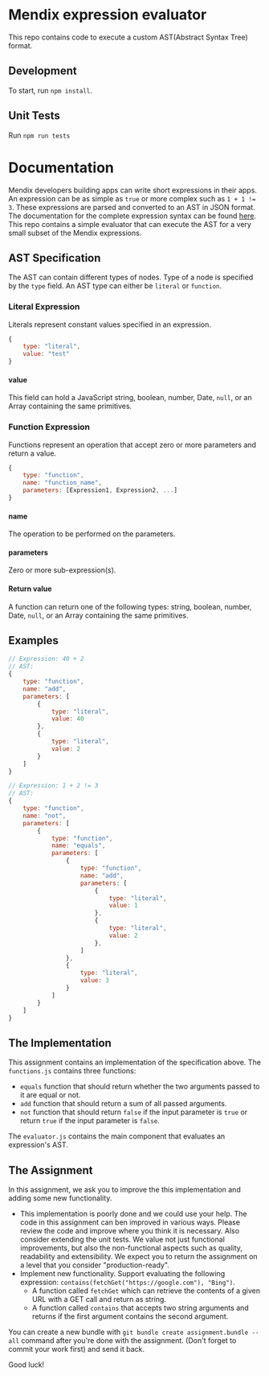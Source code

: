 # Mendix expression evaluator
This repo contains code to execute a custom AST(Abstract Syntax Tree) format.

## Development
To start, run `npm install`.

## Unit Tests
Run `npm run tests`

# Documentation
Mendix developers building apps can write short expressions in their apps. An expression can be as simple as `true` or more complex such as `1 + 1 != 3`.
These expressions are parsed and converted to an AST in JSON format. The documentation for the complete expression syntax can be found [here](https://docs.mendix.com/refguide/expressions). This repo contains a simple evaluator that can execute the AST for a very small subset of the Mendix expressions.

## AST Specification
The AST can contain different types of nodes. Type of a node is specified by the `type` field. An AST type can either be `literal` or `function`.

### Literal Expression
Literals represent constant values specified in an expression.

```javascript
{
    type: "literal",
    value: "test"
}
```

#### value
This field can hold a JavaScript string, boolean, number, Date, `null`, or an Array containing the same primitives. 

### Function Expression
Functions represent an operation that accept zero or more parameters and return a value.

```javascript
{
    type: "function",
    name: "function_name",
    parameters: [Expression1, Expression2, ...]
}
```

#### name
The operation to be performed on the parameters.

#### parameters
Zero or more sub-expression(s).

#### Return value
A function can return one of the following types: string, boolean, number, Date, `null`, or an Array containing the same primitives. 

## Examples
```javascript
// Expression: 40 + 2
// AST:
{
    type: "function",
    name: "add",
    parameters: [
        {
            type: "literal",
            value: 40
        },
        {
            type: "literal",
            value: 2
        }
    ]
}

// Expression: 1 + 2 != 3
// AST:
{
    type: "function",
    name: "not",
    parameters: [
        {
            type: "function",
            name: "equals",
            parameters: [
                {
                    type: "function",
                    name: "add",
                    parameters: [
                        {
                            type: "literal",
                            value: 1
                        },
                        {
                            type: "literal",
                            value: 2
                        },
                    ]
                },
                {
                    type: "literal",
                    value: 3
                }
            ]
        }
    ]
}
```

## The Implementation
This assignment contains an implementation of the specification above. The `functions.js` contains three functions:
* `equals` function that should return whether the two arguments passed to it are equal or not.
* `add` function that should return a sum of all passed arguments.
* `not` function that should return `false` if the input parameter is `true` or return `true` if the input parameter is `false`.

The `evaluator.js` contains the main component that evaluates an expression's AST.

## The Assignment

In this assignment, we ask you to improve the this implementation and adding some new functionality.

* This implementation is poorly done and we could use your help. The code in this assignment can ben improved in various ways. Please review the code and improve where you think it is necessary. Also consider extending the unit tests. We value not just functional improvements, but also the non-functional aspects such as quality, readability and extensibility. We expect you to return the assignment on a level that you consider "production-ready".
* Implement new functionality. Support evaluating the following expression: `contains(fetchGet("https://google.com"), "Bing")`.
  * A function called `fetchGet` which can retrieve the contents of a given URL with a GET call and return as string. 
  * A function called `contains` that accepts two string arguments and returns if the first argument contains the second argument.


You can create a new bundle with `git bundle create assignment.bundle --all` command after you're done with the assignment. (Don't forget to commit your work first) and send it back.

Good luck!